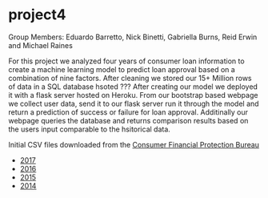 # project4

Group Members: Eduardo Barretto, Nick Binetti, Gabriella Burns, Reid Erwin and Michael Raines

For this project we analyzed four years of consumer loan information to create a machine learning model to predict loan approval based on a combination of nine factors. After cleaning we stored our 15+ Million rows of data in a SQL database hsoted ???   After creating our model we deployed it with a flask server hosted on Heroku. From our bootstrap based webpage we collect user data, send it to our flask server run it through the model and return a prediction of success or failure for loan approval.  Additinally our webpage queries the database and returns comparison results based on the users input comparable to the hsitorical data.

Initial CSV files downloaded from the [Consumer Financial Protection Bureau](https://www.consumerfinance.gov/data-research/hmda/historic-data/?geo=nationwide&records=all-records&field_descriptions=labels)

- [2017](https://files.consumerfinance.gov/hmda-historic-loan-data/hmda_2017_nationwide_all-records_codes.zip)
- [2016](https://files.consumerfinance.gov/hmda-historic-loan-data/hmda_2016_nationwide_all-records_codes.zip)
- [2015](https://files.consumerfinance.gov/hmda-historic-loan-data/hmda_2015_nationwide_all-records_codes.zip)
- [2014](https://files.consumerfinance.gov/hmda-historic-loan-data/hmda_2014_nationwide_all-records_codes.zip)


